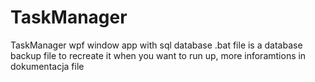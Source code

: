 # TaskManager
TaskManager wpf window app with sql database
.bat file is a database backup file to recreate it when you want to run up,
more inforamtions in dokumentacja file
